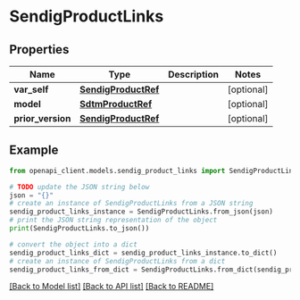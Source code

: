 # SendigProductLinks


## Properties

Name | Type | Description | Notes
------------ | ------------- | ------------- | -------------
**var_self** | [**SendigProductRef**](SendigProductRef.md) |  | [optional] 
**model** | [**SdtmProductRef**](SdtmProductRef.md) |  | [optional] 
**prior_version** | [**SendigProductRef**](SendigProductRef.md) |  | [optional] 

## Example

```python
from openapi_client.models.sendig_product_links import SendigProductLinks

# TODO update the JSON string below
json = "{}"
# create an instance of SendigProductLinks from a JSON string
sendig_product_links_instance = SendigProductLinks.from_json(json)
# print the JSON string representation of the object
print(SendigProductLinks.to_json())

# convert the object into a dict
sendig_product_links_dict = sendig_product_links_instance.to_dict()
# create an instance of SendigProductLinks from a dict
sendig_product_links_from_dict = SendigProductLinks.from_dict(sendig_product_links_dict)
```
[[Back to Model list]](../README.md#documentation-for-models) [[Back to API list]](../README.md#documentation-for-api-endpoints) [[Back to README]](../README.md)


